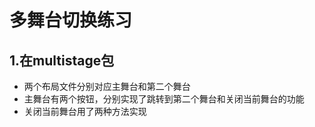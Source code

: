 # 多舞台切换练习
## 1.在multistage包
- 两个布局文件分别对应主舞台和第二个舞台
- 主舞台有两个按钮，分别实现了跳转到第二个舞台和关闭当前舞台的功能
- 关闭当前舞台用了两种方法实现